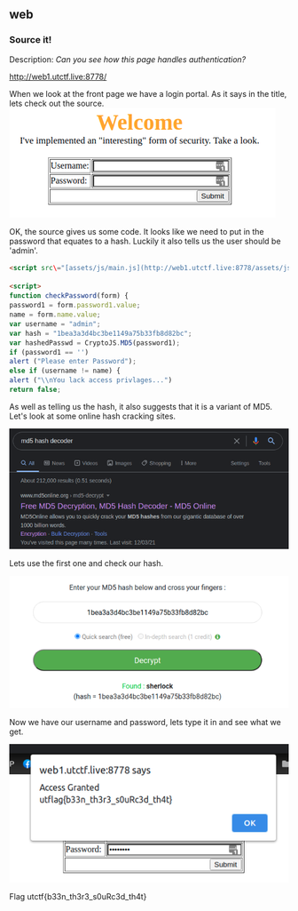 ## web

### Source it!
Description:
*Can you see how this page handles authentication?*

http://web1.utctf.live:8778/

When we look at the front page we have a login portal. As it says in the title, lets check out the source.
![](./images/utctf002a.png)

OK, the source gives us some code. It looks like we need to put in the password that equates to a hash. Luckily it also tells us the user should be 'admin'.

```html
<script src\="[assets/js/main.js](http://web1.utctf.live:8778/assets/js/main.js)"></script>

<script>
function checkPassword(form) {
password1 = form.password1.value;
name = form.name.value;
var username = "admin";
var hash = "1bea3a3d4bc3be1149a75b33fb8d82bc";
var hashedPasswd = CryptoJS.MD5(password1);
if (password1 == '')
alert ("Please enter Password");
else if (username != name) {
alert ("\\nYou lack access privlages...")
return false;
```

As well as telling us the hash, it also suggests that it is a variant of MD5. Let's look at some online hash cracking sites.

![](./images/utctf002b.png)

Lets use the first one and check our hash.

![](./images/utctf002c.png)

Now we have our username and password, lets type it in and see what we get.

![](./images/utctf002d.png)

Flag
utctf{b33n_th3r3_s0uRc3d_th4t}

